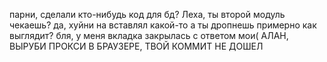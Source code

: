 парни, сделали кто-нибудь код для бд?
Леха, ты второй модуль чекаешь?
да, хуйни на вставлял какой-то
а ты дропнешь примерно как выглядит?
бля, у меня вкладка закрылась с ответом мои(
АЛАН, ВЫРУБИ ПРОКСИ В БРАУЗЕРЕ, ТВОЙ КОММИТ НЕ ДОШЕЛ

